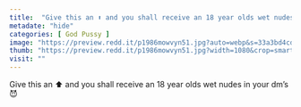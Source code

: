 ```yaml
---
title:  "Give this an ⬆️ and you shall receive an 18 year olds wet nudes in your dm’s 😈"
metadate: "hide"
categories: [ God Pussy ]
image: "https://preview.redd.it/p1986mowvyn51.jpg?auto=webp&s=33a3bd4cd6eacc96f0d1e3a6bd0ce704a6dee4c1"
thumb: "https://preview.redd.it/p1986mowvyn51.jpg?width=1080&crop=smart&auto=webp&s=66ac7266d3b56461a4eb2a556256a11e97877ec5"
visit: ""
---
```

Give this an ⬆️ and you shall receive an 18 year olds wet nudes in your dm’s 😈
